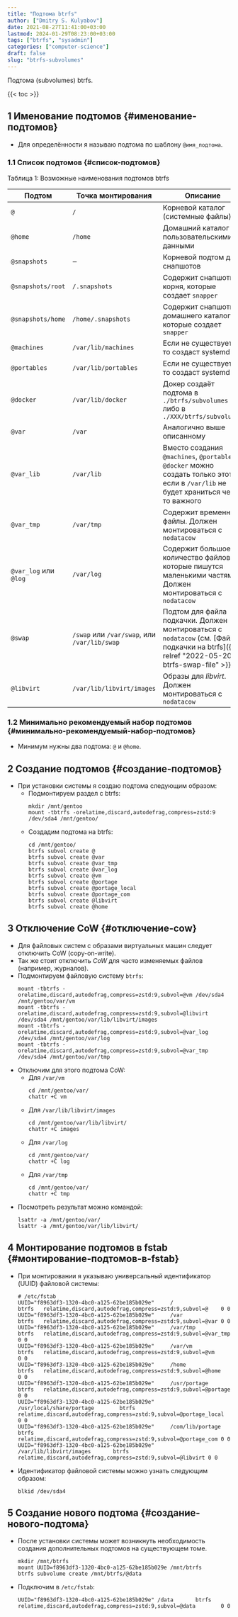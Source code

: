 ```yaml
---
title: "Подтома btrfs"
author: ["Dmitry S. Kulyabov"]
date: 2021-08-27T11:41:00+03:00
lastmod: 2024-01-29T08:23:00+03:00
tags: ["btrfs", "sysadmin"]
categories: ["computer-science"]
draft: false
slug: "btrfs-subvolumes"
---
```


Подтома (subvolumes) btrfs.

<!--more-->

{{< toc >}}


## <span class="section-num">1</span> Именование подтомов {#именование-подтомов}

-   Для определённости я называю подтома по шаблону `@имя_подтома`.


### <span class="section-num">1.1</span> Список подтомов {#список-подтомов}

<div class="table-caption">
  <span class="table-number">&#1058;&#1072;&#1073;&#1083;&#1080;&#1094;&#1072; 1:</span>
  Возможные наименования подтомов btrfs
</div>

| Подтом                | Точка монтирования                           | Описание                                                                                                                                                |
|-----------------------|----------------------------------------------|---------------------------------------------------------------------------------------------------------------------------------------------------------|
| `@`                   | `/`                                          | Корневой каталог (системные файлы)                                                                                                                      |
| `@home`               | `/home`                                      | Домашний каталог с пользовательскими данными                                                                                                            |
| `@snapshots`          | ‒                                            | Корневой подтом для снапшотов                                                                                                                           |
| `@snapshots/root`     | `/.snapshots`                                | Содержит снапшоты корня, которые создает `snapper`                                                                                                      |
| `@snapshots/home`     | `/home/.snapshots`                           | Содержит снапшоты домашнего каталога, которые создает `snapper`                                                                                         |
| `@machines`           | `/var/lib/machines`                          | Если не существует, то создаст systemd                                                                                                                  |
| `@portables`          | `/var/lib/portables`                         | Если не существует, то создаст systemd                                                                                                                  |
| `@docker`             | `/var/lib/docker`                            | Докер создаёт подтома в `./btrfs/subvolumes` либо в `./XXX/btrfs/subvolumes`                                                                            |
| `@var`                | `/var`                                       | Аналогично выше описанному                                                                                                                              |
| `@var_lib`            | `/var/lib`                                   | Вместо создания `@machines`, `@portables`, `@docker` можно создать только этот, если в `/var/lib` не будет храниться чего-то важного                    |
| `@var_tmp`            | `/var/tmp`                                   | Содержит временные файлы. Должен монтироваться с `nodatacow`                                                                                            |
| `@var_log` или `@log` | `/var/log`                                   | Содержит большое количество файлов, которые пишутся маленькими частями. Должен монтироваться с `nodatacow`                                              |
| `@swap`               | `/swap` или `/var/swap`, или `/var/lib/swap` | Подтом для файла подкачки. Должен монтироваться с `nodatacow` (см. [Файл подкачки на btrfs]({{< relref "2022-05-20-btrfs-swap-file" >}})) |
| `@libvirt`            | `/var/lib/libvirt/images`                    | Образы для _libvirt_. Должен монтироваться с `nodatacow`                                                                                                |


### <span class="section-num">1.2</span> Минимально рекомендуемый набор подтомов {#минимально-рекомендуемый-набор-подтомов}

-   Минимум нужны два подтома: `@` и `@home`.


## <span class="section-num">2</span> Создание подтомов {#создание-подтомов}

-   При установки системы я создаю подтома следующим образом:
    -   Подмонтируем раздел с btrfs:
        ```shell
        mkdir /mnt/gentoo
        mount -tbtrfs -orelatime,discard,autodefrag,compress=zstd:9 /dev/sda4 /mnt/gentoo/
        ```
    -   Создадим подтома на btrfs:
        ```shell
        cd /mnt/gentoo/
        btrfs subvol create @
        btrfs subvol create @var
        btrfs subvol create @var_tmp
        btrfs subvol create @var_log
        btrfs subvol create @vm
        btrfs subvol create @portage
        btrfs subvol create @portage_local
        btrfs subvol create @portage_com
        btrfs subvol create @libvirt
        btrfs subvol create @home
        ```


## <span class="section-num">3</span> Отключение CoW {#отключение-cow}

-   Для файловых систем с образами виртуальных машин следует отключить CoW (copy-on-write).
-   Так же стоит отключить _CoW_ для часто изменяемых файлов (например, журналов).
-   Подмонтируем файловую систему `btrfs`:
    ```shell
    mount -tbtrfs -orelatime,discard,autodefrag,compress=zstd:9,subvol=@vm /dev/sda4 /mnt/gentoo/var/vm
    mount -tbtrfs -orelatime,discard,autodefrag,compress=zstd:9,subvol=@libvirt /dev/sda4 /mnt/gentoo/var/lib/libvirt/images
    mount -tbtrfs -orelatime,discard,autodefrag,compress=zstd:9,subvol=@var_log /dev/sda4 /mnt/gentoo/var/log
    mount -tbtrfs -orelatime,discard,autodefrag,compress=zstd:9,subvol=@var_tmp /dev/sda4 /mnt/gentoo/var/tmp
    ```
-   Отключим для этого подтома CoW:
    -   Для `/var/vm`
        ```shell
        cd /mnt/gentoo/var/
        chattr +C vm
        ```
    -   Для `/var/lib/libvirt/images`
        ```shell
        cd /mnt/gentoo/var/lib/libvirt/
        chattr +C images
        ```
    -   Для `/var/log`
        ```shell
        cd /mnt/gentoo/var/
        chattr +C log
        ```
    -   Для `/var/tmp`
        ```shell
        cd /mnt/gentoo/var/
        chattr +C tmp
        ```
-   Посмотреть результат можно командой:
    ```shell
    lsattr -a /mnt/gentoo/var/
    lsattr -a /mnt/gentoo/var/lib/libvirt/
    ```


## <span class="section-num">4</span> Монтирование подтомов в fstab {#монтирование-подтомов-в-fstab}

-   При монтировании я указываю универсальный идентификатор (UUID) файловой системы:
    ```conf-unix
    # /etc/fstab
    UUID="f8963df3-1320-4bc0-a125-62be185b029e"     /               btrfs   relatime,discard,autodefrag,compress=zstd:9,subvol=@    0 0
    UUID="f8963df3-1320-4bc0-a125-62be185b029e"     /var            btrfs   relatime,discard,autodefrag,compress=zstd:9,subvol=@var 0 0
    UUID="f8963df3-1320-4bc0-a125-62be185b029e"     /var/tmp        btrfs   relatime,discard,autodefrag,compress=zstd:9,subvol=@var_tmp     0 0
    UUID="f8963df3-1320-4bc0-a125-62be185b029e"     /var/vm         btrfs   relatime,discard,autodefrag,compress=zstd:9,subvol=@vm          0 0
    UUID="f8963df3-1320-4bc0-a125-62be185b029e"     /home           btrfs   relatime,discard,autodefrag,compress=zstd:9,subvol=@home        0 0
    UUID="f8963df3-1320-4bc0-a125-62be185b029e"     /usr/portage    btrfs   relatime,discard,autodefrag,compress=zstd:9,subvol=@portage     0 0
    UUID="f8963df3-1320-4bc0-a125-62be185b029e"     /usr/local/share/portage        btrfs   relatime,discard,autodefrag,compress=zstd:9,subvol=@portage_local       0 0
    UUID="f8963df3-1320-4bc0-a125-62be185b029e"     /com/lib/portage        btrfs   relatime,discard,autodefrag,compress=zstd:9,subvol=@portage_com 0 0
    UUID="f8963df3-1320-4bc0-a125-62be185b029e"    /var/lib/libvirt/images       btrfs   relatime,discard,autodefrag,compress=zstd:9,subvol=@libvirt 0 0
    ```
-   Идентификатор файловой системы можно узнать следующим образом:
    ```shell
    blkid /dev/sda4
    ```


## <span class="section-num">5</span> Создание нового подтома {#создание-нового-подтома}

-   После установки системы может возникнуть необходимость создания дополнительных подтомов на существующем томе.
    ```shell
    mkdir /mnt/btrfs
    mount UUID=f8963df3-1320-4bc0-a125-62be185b029e /mnt/btrfs
    btrfs subvolume create /mnt/btrfs/@data
    ```
-   Подключим в `/etc/fstab`:
    ```shell
    UUID="f8963df3-1320-4bc0-a125-62be185b029e"	/data		btrfs	relatime,discard,autodefrag,compress=zstd:9,subvol=@data        0 0
    ```
